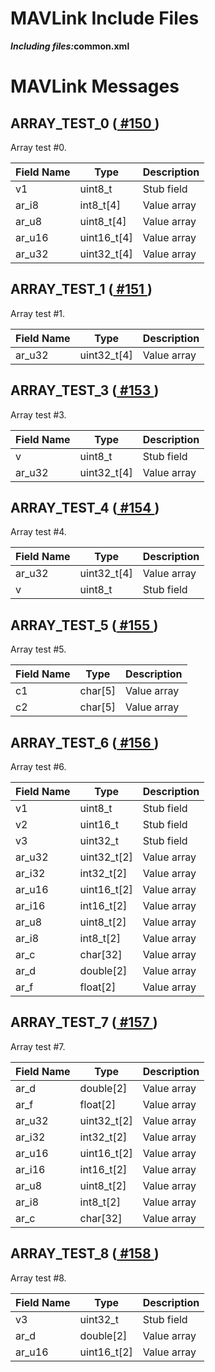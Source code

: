 <html>
 <body>
  <h1>MAVLink Include Files</h1>
  <p>
   <strong>
    <em>Including files:</em>common.xml</strong>
  </p>
  <h1>MAVLink Messages</h1>
  <h2 class="mavlink_message_name" id="ARRAY_TEST_0" name="ARRAY_TEST_0">ARRAY_TEST_0 (<a href="
      #ARRAY_TEST_0">
    #150
   </a>
   )
  </h2>
  <p class="description">Array test #0.</p>
  <table class="sortable">
   <thead>
    <tr>
     <th class="mavlink_field_header">Field Name</th>
     <th class="mavlink_field_header">Type</th>
     <th class="mavlink_field_header">Description</th>
    </tr>
   </thead>
   <tbody>
    <tr class="mavlink_field">
     <td class="mavlink_name" valign="top">v1</td>
     <td class="mavlink_type" valign="top">uint8_t</td>
     <td class="mavlink_comment">Stub field</td>
    </tr>
    <tr class="mavlink_field">
     <td class="mavlink_name" valign="top">ar_i8</td>
     <td class="mavlink_type" valign="top">int8_t[4]</td>
     <td class="mavlink_comment">Value array</td>
    </tr>
    <tr class="mavlink_field">
     <td class="mavlink_name" valign="top">ar_u8</td>
     <td class="mavlink_type" valign="top">uint8_t[4]</td>
     <td class="mavlink_comment">Value array</td>
    </tr>
    <tr class="mavlink_field">
     <td class="mavlink_name" valign="top">ar_u16</td>
     <td class="mavlink_type" valign="top">uint16_t[4]</td>
     <td class="mavlink_comment">Value array</td>
    </tr>
    <tr class="mavlink_field">
     <td class="mavlink_name" valign="top">ar_u32</td>
     <td class="mavlink_type" valign="top">uint32_t[4]</td>
     <td class="mavlink_comment">Value array</td>
    </tr>
   </tbody>
  </table>
  <h2 class="mavlink_message_name" id="ARRAY_TEST_1" name="ARRAY_TEST_1">ARRAY_TEST_1 (<a href="
      #ARRAY_TEST_1">
    #151
   </a>
   )
  </h2>
  <p class="description">Array test #1.</p>
  <table class="sortable">
   <thead>
    <tr>
     <th class="mavlink_field_header">Field Name</th>
     <th class="mavlink_field_header">Type</th>
     <th class="mavlink_field_header">Description</th>
    </tr>
   </thead>
   <tbody>
    <tr class="mavlink_field">
     <td class="mavlink_name" valign="top">ar_u32</td>
     <td class="mavlink_type" valign="top">uint32_t[4]</td>
     <td class="mavlink_comment">Value array</td>
    </tr>
   </tbody>
  </table>
  <h2 class="mavlink_message_name" id="ARRAY_TEST_3" name="ARRAY_TEST_3">ARRAY_TEST_3 (<a href="
      #ARRAY_TEST_3">
    #153
   </a>
   )
  </h2>
  <p class="description">Array test #3.</p>
  <table class="sortable">
   <thead>
    <tr>
     <th class="mavlink_field_header">Field Name</th>
     <th class="mavlink_field_header">Type</th>
     <th class="mavlink_field_header">Description</th>
    </tr>
   </thead>
   <tbody>
    <tr class="mavlink_field">
     <td class="mavlink_name" valign="top">v</td>
     <td class="mavlink_type" valign="top">uint8_t</td>
     <td class="mavlink_comment">Stub field</td>
    </tr>
    <tr class="mavlink_field">
     <td class="mavlink_name" valign="top">ar_u32</td>
     <td class="mavlink_type" valign="top">uint32_t[4]</td>
     <td class="mavlink_comment">Value array</td>
    </tr>
   </tbody>
  </table>
  <h2 class="mavlink_message_name" id="ARRAY_TEST_4" name="ARRAY_TEST_4">ARRAY_TEST_4 (<a href="
      #ARRAY_TEST_4">
    #154
   </a>
   )
  </h2>
  <p class="description">Array test #4.</p>
  <table class="sortable">
   <thead>
    <tr>
     <th class="mavlink_field_header">Field Name</th>
     <th class="mavlink_field_header">Type</th>
     <th class="mavlink_field_header">Description</th>
    </tr>
   </thead>
   <tbody>
    <tr class="mavlink_field">
     <td class="mavlink_name" valign="top">ar_u32</td>
     <td class="mavlink_type" valign="top">uint32_t[4]</td>
     <td class="mavlink_comment">Value array</td>
    </tr>
    <tr class="mavlink_field">
     <td class="mavlink_name" valign="top">v</td>
     <td class="mavlink_type" valign="top">uint8_t</td>
     <td class="mavlink_comment">Stub field</td>
    </tr>
   </tbody>
  </table>
  <h2 class="mavlink_message_name" id="ARRAY_TEST_5" name="ARRAY_TEST_5">ARRAY_TEST_5 (<a href="
      #ARRAY_TEST_5">
    #155
   </a>
   )
  </h2>
  <p class="description">Array test #5.</p>
  <table class="sortable">
   <thead>
    <tr>
     <th class="mavlink_field_header">Field Name</th>
     <th class="mavlink_field_header">Type</th>
     <th class="mavlink_field_header">Description</th>
    </tr>
   </thead>
   <tbody>
    <tr class="mavlink_field">
     <td class="mavlink_name" valign="top">c1</td>
     <td class="mavlink_type" valign="top">char[5]</td>
     <td class="mavlink_comment">Value array</td>
    </tr>
    <tr class="mavlink_field">
     <td class="mavlink_name" valign="top">c2</td>
     <td class="mavlink_type" valign="top">char[5]</td>
     <td class="mavlink_comment">Value array</td>
    </tr>
   </tbody>
  </table>
  <h2 class="mavlink_message_name" id="ARRAY_TEST_6" name="ARRAY_TEST_6">ARRAY_TEST_6 (<a href="
      #ARRAY_TEST_6">
    #156
   </a>
   )
  </h2>
  <p class="description">Array test #6.</p>
  <table class="sortable">
   <thead>
    <tr>
     <th class="mavlink_field_header">Field Name</th>
     <th class="mavlink_field_header">Type</th>
     <th class="mavlink_field_header">Description</th>
    </tr>
   </thead>
   <tbody>
    <tr class="mavlink_field">
     <td class="mavlink_name" valign="top">v1</td>
     <td class="mavlink_type" valign="top">uint8_t</td>
     <td class="mavlink_comment">Stub field</td>
    </tr>
    <tr class="mavlink_field">
     <td class="mavlink_name" valign="top">v2</td>
     <td class="mavlink_type" valign="top">uint16_t</td>
     <td class="mavlink_comment">Stub field</td>
    </tr>
    <tr class="mavlink_field">
     <td class="mavlink_name" valign="top">v3</td>
     <td class="mavlink_type" valign="top">uint32_t</td>
     <td class="mavlink_comment">Stub field</td>
    </tr>
    <tr class="mavlink_field">
     <td class="mavlink_name" valign="top">ar_u32</td>
     <td class="mavlink_type" valign="top">uint32_t[2]</td>
     <td class="mavlink_comment">Value array</td>
    </tr>
    <tr class="mavlink_field">
     <td class="mavlink_name" valign="top">ar_i32</td>
     <td class="mavlink_type" valign="top">int32_t[2]</td>
     <td class="mavlink_comment">Value array</td>
    </tr>
    <tr class="mavlink_field">
     <td class="mavlink_name" valign="top">ar_u16</td>
     <td class="mavlink_type" valign="top">uint16_t[2]</td>
     <td class="mavlink_comment">Value array</td>
    </tr>
    <tr class="mavlink_field">
     <td class="mavlink_name" valign="top">ar_i16</td>
     <td class="mavlink_type" valign="top">int16_t[2]</td>
     <td class="mavlink_comment">Value array</td>
    </tr>
    <tr class="mavlink_field">
     <td class="mavlink_name" valign="top">ar_u8</td>
     <td class="mavlink_type" valign="top">uint8_t[2]</td>
     <td class="mavlink_comment">Value array</td>
    </tr>
    <tr class="mavlink_field">
     <td class="mavlink_name" valign="top">ar_i8</td>
     <td class="mavlink_type" valign="top">int8_t[2]</td>
     <td class="mavlink_comment">Value array</td>
    </tr>
    <tr class="mavlink_field">
     <td class="mavlink_name" valign="top">ar_c</td>
     <td class="mavlink_type" valign="top">char[32]</td>
     <td class="mavlink_comment">Value array</td>
    </tr>
    <tr class="mavlink_field">
     <td class="mavlink_name" valign="top">ar_d</td>
     <td class="mavlink_type" valign="top">double[2]</td>
     <td class="mavlink_comment">Value array</td>
    </tr>
    <tr class="mavlink_field">
     <td class="mavlink_name" valign="top">ar_f</td>
     <td class="mavlink_type" valign="top">float[2]</td>
     <td class="mavlink_comment">Value array</td>
    </tr>
   </tbody>
  </table>
  <h2 class="mavlink_message_name" id="ARRAY_TEST_7" name="ARRAY_TEST_7">ARRAY_TEST_7 (<a href="
      #ARRAY_TEST_7">
    #157
   </a>
   )
  </h2>
  <p class="description">Array test #7.</p>
  <table class="sortable">
   <thead>
    <tr>
     <th class="mavlink_field_header">Field Name</th>
     <th class="mavlink_field_header">Type</th>
     <th class="mavlink_field_header">Description</th>
    </tr>
   </thead>
   <tbody>
    <tr class="mavlink_field">
     <td class="mavlink_name" valign="top">ar_d</td>
     <td class="mavlink_type" valign="top">double[2]</td>
     <td class="mavlink_comment">Value array</td>
    </tr>
    <tr class="mavlink_field">
     <td class="mavlink_name" valign="top">ar_f</td>
     <td class="mavlink_type" valign="top">float[2]</td>
     <td class="mavlink_comment">Value array</td>
    </tr>
    <tr class="mavlink_field">
     <td class="mavlink_name" valign="top">ar_u32</td>
     <td class="mavlink_type" valign="top">uint32_t[2]</td>
     <td class="mavlink_comment">Value array</td>
    </tr>
    <tr class="mavlink_field">
     <td class="mavlink_name" valign="top">ar_i32</td>
     <td class="mavlink_type" valign="top">int32_t[2]</td>
     <td class="mavlink_comment">Value array</td>
    </tr>
    <tr class="mavlink_field">
     <td class="mavlink_name" valign="top">ar_u16</td>
     <td class="mavlink_type" valign="top">uint16_t[2]</td>
     <td class="mavlink_comment">Value array</td>
    </tr>
    <tr class="mavlink_field">
     <td class="mavlink_name" valign="top">ar_i16</td>
     <td class="mavlink_type" valign="top">int16_t[2]</td>
     <td class="mavlink_comment">Value array</td>
    </tr>
    <tr class="mavlink_field">
     <td class="mavlink_name" valign="top">ar_u8</td>
     <td class="mavlink_type" valign="top">uint8_t[2]</td>
     <td class="mavlink_comment">Value array</td>
    </tr>
    <tr class="mavlink_field">
     <td class="mavlink_name" valign="top">ar_i8</td>
     <td class="mavlink_type" valign="top">int8_t[2]</td>
     <td class="mavlink_comment">Value array</td>
    </tr>
    <tr class="mavlink_field">
     <td class="mavlink_name" valign="top">ar_c</td>
     <td class="mavlink_type" valign="top">char[32]</td>
     <td class="mavlink_comment">Value array</td>
    </tr>
   </tbody>
  </table>
  <h2 class="mavlink_message_name" id="ARRAY_TEST_8" name="ARRAY_TEST_8">ARRAY_TEST_8 (<a href="
      #ARRAY_TEST_8">
    #158
   </a>
   )
  </h2>
  <p class="description">Array test #8.</p>
  <table class="sortable">
   <thead>
    <tr>
     <th class="mavlink_field_header">Field Name</th>
     <th class="mavlink_field_header">Type</th>
     <th class="mavlink_field_header">Description</th>
    </tr>
   </thead>
   <tbody>
    <tr class="mavlink_field">
     <td class="mavlink_name" valign="top">v3</td>
     <td class="mavlink_type" valign="top">uint32_t</td>
     <td class="mavlink_comment">Stub field</td>
    </tr>
    <tr class="mavlink_field">
     <td class="mavlink_name" valign="top">ar_d</td>
     <td class="mavlink_type" valign="top">double[2]</td>
     <td class="mavlink_comment">Value array</td>
    </tr>
    <tr class="mavlink_field">
     <td class="mavlink_name" valign="top">ar_u16</td>
     <td class="mavlink_type" valign="top">uint16_t[2]</td>
     <td class="mavlink_comment">Value array</td>
    </tr>
   </tbody>
  </table>
 </body>
</html>